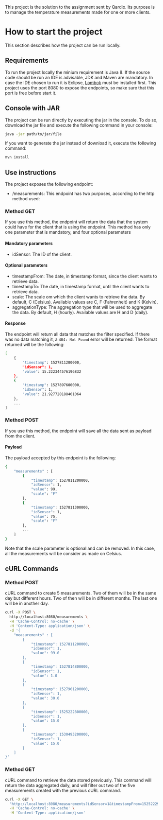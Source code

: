 This project is the solution to the assignment sent by Qardio. 
Its purpose is to manage the temperature measurements made for one or more clients.

# How to start the project
This section describes how the project can be run locally.

## Requirements
To run the project locally the minium requirement is Java 8.
If the source code should be run an IDE is advisable, JDK and Maven are mandatory.
In case the IDE chosen to run it is Eclipse, [Lombok](https://projectlombok.org/) must be installed first.
This project uses the port 8080 to expose the endpoints, so make sure that this port is free before start it.

## Console with JAR
The project can be run directly by executing the jar in the console.
To do so, download the jar file and execute the following command in your console:
```bash
java -jar path/to/jar/file
```

If you want to generate the jar instead of download it, execute the following command:
```bash
mvn install
``` 

## Use instructions
The project exposes the following endpoint:
- /measurements: This endpoint has two purposes, according to the http method used:

### Method GET
If you use this method, the endpoint will return the data that the system could have for the client that is using the endpoint.
This method has only one parameter that is mandatory, and four optional parameters

#### Mandatory parameters
- idSensor: The ID of the client.

#### Optional parameters
- timestampFrom: The date, in timestamp format, since the client wants to retrieve data.
- timestampTo: The date, in timestamp format, until the client wants to retrieve data.
- scale: The scale om which the client wants to retrieve the data. By default, C (Celsius). Available values are C, F (Fahrenheit) and K (Kelvin).
- aggregationType: The aggregation type that will be used to aggregate the data. By default, H (hourly). Available values are H and D (daily).

#### Response
The endpoint will return all data that matches the filter specified. If there was no data matching it, a `404: Not Found` error will be returned.
The format returned will be the following:
```bash
[
    {
        "timestamp": 1527811200000,
        "idSensor": 1,
        "value": 15.222344576196832
    },
    {
        "timestamp": 1527897600000,
        "idSensor": 1,
        "value": 21.927720188401064
    },
	...
]
```

### Method POST
If you use this method, the endpoint will save all the data sent as payload from the client.

#### Payload
The payload accepted by this endpoint is the following:
```bash
{
	"measurements" : [
		{
			"timestamp": 1527811200000,
			"idSensor": 1,
			"value": 99,
			"scale": "F"
		},
		{
			"timestamp": 1527811300000,
			"idSensor": 1,
			"value": 75,
			"scale": "F"
		},
		...
	]
}
```

Note that the scale parameter is optional and can be removed. In this case, all the measurements will be consider as made on Celsius.

## cURL Commands
### Method POST
cURL command to create 5 measurements. Two of them will be in the same day but different hours. Two of then will be in different months. The last one will be in another day.
```bash
curl -X POST \
  http://localhost:8080/measurements \
  -H 'Cache-Control: no-cache' \
  -H 'Content-Type: application/json' \
  -d '{
	"measurements" : [
		{
			"timestamp": 1527811200000,
			"idSensor": 1,
			"value": 99.0
		},
		{
			"timestamp": 1527814800000,
			"idSensor": 1,
			"value": 1.0
		},
		{
			"timestamp": 1527901200000,
			"idSensor": 1,
			"value": 30.0
		},
		{
			"timestamp": 1525222800000,
			"idSensor": 1,
			"value": 15.0
		},
		{
			"timestamp": 1530493200000,
			"idSensor": 1,
			"value": 15.0
		}
	]
}'
```

### Method GET
cURL command to retrieve the data stored previously. This command will return the data aggregated daily, and will filter out two of the five measurements created with the previous cURL command.

```bash
curl -X GET \
  'http://localhost:8080/measurements?idSensor=1&timestampFrom=1525222900000&timestampTo=1530493100000&aggregationType=D' \
  -H 'Cache-Control: no-cache' \
  -H 'Content-Type: application/json'
```
